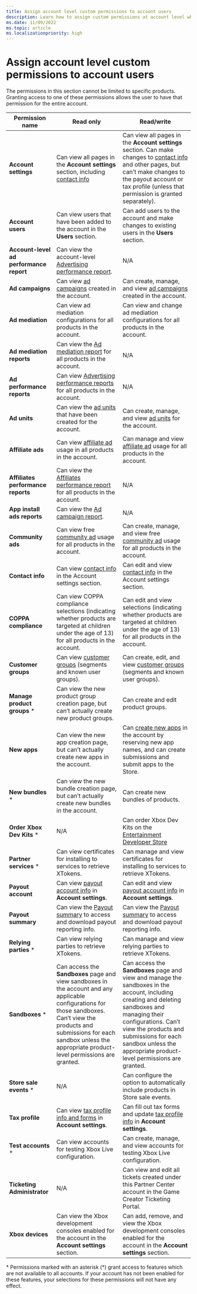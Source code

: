 ```yaml
---
title: Assign account level custom permissions to account users
description: Learn how to assign custom permissions at account level when adding users to your Partner Center account.
ms.date: 11/09/2022
ms.topic: article
ms.localizationpriority: high
---
```


# Assign account level custom permissions to account users

The permissions in this section cannot be limited to specific products. Granting access to one of these permissions allows the user to have that permission for the entire account.

| **Permission name** | **Read only** | **Read/write** |
| ---------- | ---------- | ---------- |
| **Account settings** | Can view all pages in the **Account settings** section, including <a href="/partner-center/partner-center-account-setup">contact info</a> | Can view all pages in the **Account settings** section. Can make changes to <a href="/partner-center/partner-center-account-setup">contact info</a> and other pages, but can’t make changes to the payout account or tax profile (unless that permission is granted separately).|
| **Account users** | Can view users that have been added to the account in the **Users** section.  | Can add users to the account and make changes to existing users in the **Users** section.  |
| **Account-level ad performance report** | Can view the account-level <a href="../advertising-performance-report.md">Advertising performance report</a>. | N/A |
| **Ad campaigns** | Can view <a href="/windows/uwp/monetize/">ad campaigns</a> created in the account. | Can create, manage, and view <a href="/windows/uwp/monetize/">ad campaigns</a> created in the account. |
| **Ad mediation** | Can view ad mediation configurations for all products in the account. | Can view and change ad mediation configurations for all products in the account. |
| **Ad mediation reports** | Can view the <a href="../advertising-performance-report.md">Ad mediation report</a> for all products in the account.| N/A  |
| **Ad performance reports** | Can view <a href="../advertising-performance-report.md">Advertising performance reports</a> for all products in the account. | N/A |
| **Ad units** | Can view the <a href="../in-app-ads.md">ad units</a> that have been created for the account. | Can create, manage, and view <a href="../in-app-ads.md">ad units</a> for the account. |
| **Affiliate ads** | Can view <a href="../in-app-ads.md">affiliate ad</a> usage in all products in the account. | Can manage and view <a href="../in-app-ads.md">affiliate ad</a> usage for all products in the account. |
| **Affiliates performance reports** | Can view the <a href="../advertising-performance-report.md">Affiliates performance report</a> for all products in the account. | N/A |
| **App install ads reports** | Can view the <a href="/windows/uwp/monetize/get-ad-campaign-performance-data">Ad campaign report</a>.| N/A |
| **Community ads** | Can view free <a href="/windows/uwp/monetize/">community ad</a> usage for all products in the account. | Can create, manage, and view free <a href="/windows/uwp/monetize/">community ad</a> usage for all products in the account. |
| **Contact info** | Can view <a href="/partner-center/partner-center-account-setup">contact info</a> in the Account settings section. | Can edit and view <a href="/partner-center/partner-center-account-setup">contact info</a> in the Account settings section. |
| **COPPA compliance** | Can view COPPA compliance selections (indicating whether products are targeted at children under the age of 13) for all products in the account. | Can edit and view selections (indicating whether products are targeted at children under the age of 13) for all products in the account. |
| **Customer groups** | Can view <a href="../create-customer-groups.md">customer groups</a> (segments and known user groups). | Can create, edit, and view <a href="../create-customer-groups.md">customer groups</a> (segments and known user groups). |
| **Manage product groups** *| Can view the new product group creation page, but can’t actually create new product groups. | Can create and edit product groups.  |
| **New apps** | Can view the new app creation page, but can’t actually create new apps in the account. | Can <a href="../publish-your-app/msix/reserve-your-apps-name.md">create new apps</a> in the account by reserving new app names, and can create submissions and submit apps to the Store. |
| **New bundles** *| Can view the new bundle creation page, but can’t actually create new bundles in the account. | Can create new bundles of products.  |
| **Order Xbox Dev Kits** *| N/A | Can order Xbox Dev Kits on the <a href="https://gamedevstore.partners.extranet.microsoft.com/">Entertainment Developer Store</a> |
| **Partner services** *| Can view certificates for installing to services to retrieve XTokens. | Can manage and view certificates for installing to services to retrieve XTokens. |
| **Payout account** | Can view <a href="/partner-center/set-up-your-payout-account#payout-account">payout account info</a> in **Account settings**. | Can edit and view <a href="/partner-center/set-up-your-payout-account#payout-account">payout account info</a> in **Account settings**. |
| **Payout summary** | Can view the <a href="/partner-center/payout-statement">Payout summary</a> to access and download payout reporting info. | Can view the <a href="/partner-center/payout-statement">Payout summary</a> to access and download payout reporting info. |
| **Relying parties** *| Can view relying parties to retrieve XTokens. | Can manage and view relying parties to retrieve XTokens. |
| **Sandboxes** *| Can access the **Sandboxes** page and view sandboxes in the account and any applicable configurations for those sandboxes. Can’t view the products and submissions for each sandbox unless the appropriate product-level permissions are granted. | Can access the **Sandboxes** page and view and manage the sandboxes in the account, including creating and deleting sandboxes and managing their configurations. Can’t view the products and submissions for each sandbox unless the appropriate product-level permissions are granted. |
| **Store sale events** *| N/A | Can configure the option to automatically include products in Store sale events. |
| **Tax profile** | Can view <a href="/partner-center/set-up-your-payout-account#tax-forms">tax profile info and forms</a> in **Account settings**. | Can fill out tax forms and update <a href="/partner-center/set-up-your-payout-account#tax-forms">tax profile info</a> in **Account settings**. |
| **Test accounts** *| Can view accounts for testing Xbox Live configuration. | Can create, manage, and view accounts for testing Xbox Live configuration. |
| **Ticketing Administrator** | N/A | Can view and edit all tickets created under this Partner Center account in the Game Creator Ticketing Portal. |
| **Xbox devices** | Can view the Xbox development consoles enabled for the account in the **Account settings** section. | Can add, remove, and view the Xbox development consoles enabled for the account in the **Account settings** section. |

\* Permissions marked with an asterisk (*) grant access to features which are not available to all accounts. If your account has not been enabled for these features, your selections for these permissions will not have any effect.   

